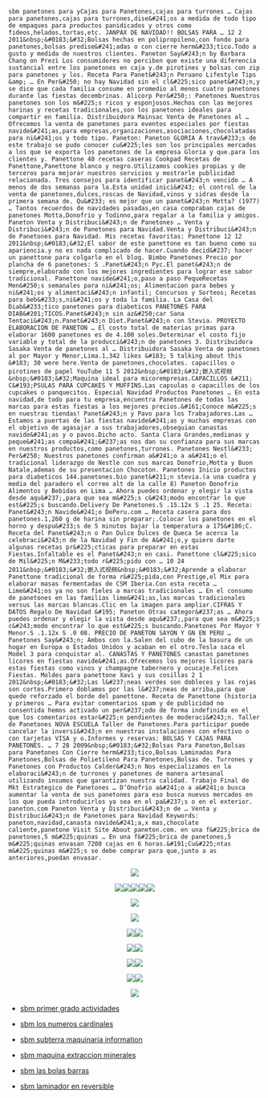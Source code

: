 
```
sbm panetones para yCajas para Panetones,cajas para turrones … Cajas para panetones,cajas para turrones,dise&#241;os a medida de todo tipo de empaques para productos panidicados y otros como fideos,helados,tortas,etc. JANPAX DE NAVIDAD!! BOLSAS PARA … 12 2 2011&nbsp;&#0183;&#32;Bolsas hechas en polipropileno,con fondo para panetones,bolsas predise&#241;adas o con cierre herm&#233;tico.Todo a gusto y medida de nuestros clientes. Paneton Say&#243;n by Barbara Chang on Prezi Los consumidores no perciben que existe una diferencia sustancial entre los panetones en caja y.de pirotines y bolsas con zip para panetones y los. Receta Para Panet&#243;n Peruano Lifestyle Tips &amp; … En Per&#250; no hay Navidad sin el cl&#225;sico panet&#243;n,y se dice que cada familia consume en promedio al menos cuatro panetones durante las fiestas decembrinas. Alicorp Per&#250;: Panetones Nuestros panetones son los m&#225;s ricos y esponjosos.Hechos con las mejores harinas y recetas tradicionales,son los panetones ideales para compartir en familia. Distribuidora Mainsac Venta de Panetones al … Ofrecemos la venta de panetones para eventos especiales por fiestas navide&#241;as,para empresas,organizaciones,asociaciones,chocolatadas para ni&#241;os y todo tipo. Paneton: Paneton GLORIA A trav&#233;s de este trabajo se pudo conocer cu&#225;les son los principales mercados a los que se exporta los panetones de la empresa Gloria y que.para los clientes y. Panettone 40 recetas caseras Cookpad Recetas de Panettone,Panettone blanco y negro.Utilizamos cookies propias y de terceros para mejorar nuestros servicios y mostrarle publicidad relacionada. Tres consejos para identificar panet&#243;n vencido … A menos de dos semanas para la.Esta unidad inici&#243; el control de la venta de panetones,dulces,roscas de Navidad,vinos y sidras desde la primera semana de. Qu&#233; es mejor que un panet&#243;n Motta? (1977) … Tantos recuerdos de navidades pasadas,en casa compraban cajas de panetones Motta,Donofrio y Todinno,para regalar a la familia y amigos. Paneton Venta y Distribuci&#243;n de Panetones … Venta y Distribuci&#243;n de Panetones para Navidad.Venta y Distribuci&#243;n de Panetones para Navidad. Mis recetas favoritas: Panettone 12 12 2011&nbsp;&#0183;&#32;El sabor de este panettone es tan bueno como su apariencia.y no es nada complicado de hacer.Cuando decid&#237; hacer un panettone para colgarlo en el blog. Bimbo Panetones Precio por plancha de 6 panetones: S .Panet&#243;n Pyc.El panet&#243;n de siempre,elaborado con los mejores ingredientes para lograr ese sabor tradicional. Panettone navide&#241;o,paso a paso PequeRecetas Men&#250;s semanales para ni&#241;os; Alimentacion para bebes y ni&#241;os y alimentaci&#243;n infantil; Concursos y Sorteos; Recetas para beb&#233;s,ni&#241;os y toda la familia. La Casa del Diab&#233;tico panetones para diabeticos PANETONES PARA DIAB&#201;TICOS.Panet&#243;n sin az&#250;car Sana Tentaci&#243;n.Panet&#243;n Diet.Panet&#243;n con Stevia. PROYECTO ELABORACION DE PANETON … El costo total de materias primas para elaborar 1600 panetones es de 4.100 soles.Determinar el costo fijo variable y total de la producci&#243;n de panetones 3. Distribuidora Sasaka Venta de panetones al … Distribuidora Sasaka Venta de panetones al por Mayor y Menor,Lima.1,342 likes &#183; 5 talking about this &#183; 30 were here.Venta de panetones,chocolates. capacillos o pirotines de papel YouTube 11 5 2012&nbsp;&#0183;&#32;嵌入式视频&nbsp;&#0183;&#32;Maquina ideal para micorempresas.CAPACILLOS &#211; C&#193;PSULAS PARA CUPCAKES Y MUFFINS.Las capsulas o capacillos de los cupcakes o panquecitos. Especial Navidad Productos Panetones … En esta navidad,de todo para tu empresa,encuentra Panetones de todas las marcas para estas fiestas a los mejores precios.&#161;Conoce m&#225;s en nuestras tiendas! Panet&#243;n y Pavo para los Trabajadores.Las … Estamos a puertas de las fiestas navide&#241;as y muchas empresas con el objetivo de agasajar a sus trabajadores,obsequian canastas navide&#241;as y o pavos.Dicho acto. Santa Clara Grandes,medianas y peque&#241;as compa&#241;&#237;as nos dan su confianza para sus marcas en nuestros productos,como panetones,turrones. Panetones Nestl&#233; Per&#250; Nuestros panetones confirman a&#241;o a a&#241;o el tradicional liderazgo de Nestle con sus marcas Donofrio,Motta y Buon Natale,ademas de su presentacion Chocoton. Panetones Inicio productos para diabeticos 144.panetones.bio panet&#211;n stevia.(a una cuadra y media del paradero el correo alt de la calle 8) Paneton Donofrio Alimentos y Bebidas en Lima … Ahora puedes ordenar y elegir la vista desde aqu&#237;,para que sea m&#225;s c&#243;modo encontrar lo que est&#225;s buscando.Delivery De Panetones.S .15.12x S .1 25. Receta: Panet&#243;n Navide&#241;o DePeru.com … Receta casera para dos panetones.1,260 g de harina sin preparar;.Colocar los panetones en el horno y despu&#233;s de 5 minutos bajar la temperatura a 175&#186;C. Receta del Panet&#243;n o Pan Dulce Dulces de Queca Se acerca la celebraci&#243;n de la Navidad y Fin de A&#241;o,y quiero darte algunas recetas pr&#225;cticas para preparar en estas Fiestas.Infaltable es el Panet&#243;n en casi. Panettone cl&#225;sico de Mil&#225;n M&#233;todo r&#225;pido con … 10 24 2011&nbsp;&#0183;&#32;嵌入式视频&nbsp;&#0183;&#32;Aprende a elaborar Panettone tradicional de forma r&#225;pida,con Prestige,el Mix para elaborar masas fermentadas de CSM Iberia.Con esta receta … Lime&#241;os ya no son fieles a marcas tradicionales … En el consumo de panetones en las familias lime&#241;as,las marcas tradicionales versus las marcas blancas.Clic en la imagen para ampliar.CIFRAS Y DATOS Regalo De Navidad &#195; Paneton Otras categor&#237;as … Ahora puedes ordenar y elegir la vista desde aqu&#237;,para que sea m&#225;s c&#243;modo encontrar lo que est&#225;s buscando.Panetones Por Mayor Y Menor.S .1.12x S .0 08. PRECIO DE PANETON SAYON Y GN EN PERU … Panetones Say&#243;n; Ambos con la.Salen del cubo de la basura de un hogar en Europa o Estados Unidos y acaban en el otro.Tesla saca el Model 3 para conquistar al. CANASTAS Y PANETONES canastas panetones licores en fiestas navide&#241;as.Ofrecemos los mejores licores para estas fiestas como vinos y champagne tabernero y ocucaje.Felices Fiestas. Moldes para panettone Xavi y sus cosillas 2 1 2012&nbsp;&#0183;&#32;Las l&#237;neas verdes son dobleces y las rojas son cortes.Primero doblamos por las l&#237;neas de arriba,para que quede reforzado el borde del panettone. Receta de Panettone (historia y primeros … Para evitar comentarios spam y de publicidad no consentida hemos activado un per&#237;odo de forma indefinida en el que los comentarios estar&#225;n pendientes de moderaci&#243;n. Taller de Panetones NOVA ESCUELA Taller de Panetones.Para participar puede cancelar la inversi&#243;n en nuestras instalaciones con efectivo o con tarjetas VISA y o.Informes y reservas: BOLSAS Y CAJAS PARA PANETONES. … 7 28 2009&nbsp;&#0183;&#32;Bolsas Para Paneton,Bolsas para Panetones Con Cierre herm&#233;tico,Bolsas Laminadas Para Panetones,Bolsas de Polietileno Para Panetones,Bolsas de. Turrones y Panetones con Productos Calder&#243;n Nos especializamos en la elaboraci&#243;n de turrones y panetones de manera artesanal utilizando insumos que garantizan nuestra calidad. Trabajo Final de Mkt Estrategico de Panetones … D’Onofrio a&#241;o a a&#241;o busca aumentar la venta de sus panetones para eso busca nuevos mercados en los que pueda introducirlos ya sea en el pa&#237;s o en el exterior. paneton.com Paneton Venta y Distribuci&#243;n de … Venta y Distribuci&#243;n de Panetones para Navidad Keywords: paneton,navidad,canasta navide&#241;a,x mas,chocolate caliente,panetone Visit Site About paneton.com. en una f&#225;brica de panetones,5 m&#225;quinas … En una f&#225;brica de panetones,5 m&#225;quinas envasan 7200 cajas en 6 horas.&#191;Cu&#225;ntas m&#225;quinas m&#225;s se debe comprar para que,junto a as anteriores,puedan envasar. 
```

<div align="center">

<a href="https://es-crusher.shibang-china.com/github&k=sbm+panetones+para+y"><img src="https://static.shibang-china.com/es/crusher/logo.jpg"></a>

<a href="https://es-crusher.shibang-china.com/github&k=sbm+panetones+para+y"><img src="https://static.shibang-china.com/es/crusher/index.jpg"></a><a href="https://es-crusher.shibang-china.com/material.htmlgithub&k=sbm+panetones+para+y"><img src="https://static.shibang-china.com/es/crusher/material.jpg"></a><a href="https://es-crusher.shibang-china.com/application.htmlgithub&k=sbm+panetones+para+y"><img src="https://static.shibang-china.com/es/crusher/application.jpg"></a><a href="https://es-crusher.shibang-china.com/aboutus.htmlgithub&k=sbm+panetones+para+y"><img src="https://static.shibang-china.com/es/crusher/aboutus.jpg"></a><a href="https://es-crusher.shibang-china.com/contact.htmlgithub&k=sbm+panetones+para+y"><img src="https://static.shibang-china.com/es/crusher/contact.jpg"></a>

<a href="https://es-crusher.shibang-china.com/github&k=sbm+panetones+para+y"><img src="https://static.shibang-china.com/es/crusher/banner.jpg"></a>

<a href="https://swt.shibang-china.com/github&k=sbm+panetones+para+y"><img src="https://static.shibang-china.com/es/crusher/text.jpg"></a>

<a href="https://swt.shibang-china.com/github&k=sbm+panetones+para+y"><img src="https://static.shibang-china.com/es/crusher/chat.jpg"></a><a href="https://es-crusher.shibang-china.com/contact.htmlgithub&k=sbm+panetones+para+y"><img src="https://static.shibang-china.com/es/crusher/message.jpg"></a>

<a href="https://es-crusher.shibang-china.com/products/pe.htmlgithub&k=sbm+panetones+para+y"><img src="https://static.shibang-china.com/es/crusher/pe.jpg"></a><a href="https://es-crusher.shibang-china.com/products/pf.htmlgithub&k=sbm+panetones+para+y"><img src="https://static.shibang-china.com/es/crusher/pf.jpg"></a>

<a href="https://es-crusher.shibang-china.com/products/hpt.htmlgithub&k=sbm+panetones+para+y"><img src="https://static.shibang-china.com/es/crusher/hpt.jpg"></a><a href="https://es-crusher.shibang-china.com/products/vsi.htmlgithub&k=sbm+panetones+para+y"><img src="https://static.shibang-china.com/es/crusher/vsi.jpg"></a>

<a href="https://es-crusher.shibang-china.com/products/klv.htmlgithub&k=sbm+panetones+para+y"><img src="https://static.shibang-china.com/es/crusher/klv.jpg"></a><a href="https://es-crusher.shibang-china.com/products/portable.htmlgithub&k=sbm+panetones+para+y"><img src="https://static.shibang-china.com/es/crusher/portable.jpg"></a>

<a href="https://swt.shibang-china.com/github&k=sbm+panetones+para+y"><img src="https://static.shibang-china.com/es/crusher/case.jpg"></a>

</div>


* [sbm primer grado actividades](sbm%20primer%20grado%20actividades.md)

* [sbm los numeros cardinales](sbm%20los%20numeros%20cardinales.md)

* [sbm subterra maquinaria information](sbm%20subterra%20maquinaria%20information.md)

* [sbm maquina extraccion minerales](sbm%20maquina%20extraccion%20minerales.md)

* [sbm las bolas barras](sbm%20las%20bolas%20barras.md)

* [sbm laminador en reversible](sbm%20laminador%20en%20reversible.md)